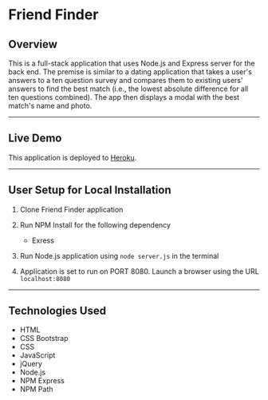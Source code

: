 # Friend Finder

## Overview
This is a full-stack application that uses Node.js and Express server for the back end. The premise is similar to a dating application that takes a user's answers to a ten question survey and compares them to existing users' answers to find the best match (i.e., the lowest absolute difference for all ten questions combined). The app then displays a modal with the best match's name and photo.

---
## Live Demo
This application is deployed to [Heroku](). 

---
## User Setup for Local Installation

1. Clone Friend Finder application

2. Run NPM Install for the following dependency
    * Exress

3. Run Node.js application using `node server.js` in the terminal

4. Application is set to run on PORT 8080. Launch a browser using the URL `localhost:8080`

---
## Technologies Used
* HTML
* CSS Bootstrap
* CSS
* JavaScript 
* jQuery
* Node.js
* NPM Express
* NPM Path